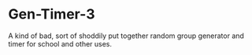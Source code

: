 # Gen-Timer-3
A kind of bad, sort of shoddily put together random group generator and timer for school and other uses.

